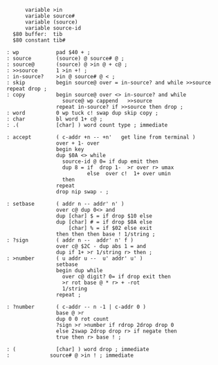           variable >in
          variable source#
          variable (source)
          variable source-id
      $80 buffer:  tib
      $80 constant tib#

    : wp            pad $40 + ;
    : source        (source) @ source# @ ;
    : source@       (source) @ >in @ + c@ ;
    : >>source      1 >in +! ;
    : in-source?    >in @ source# @ < ;
    : skip          begin source@ over = in-source? and while >>source repeat drop ;
    : copy          begin source@ over <> in-source? and while
                      source@ wp cappend   >>source
                    repeat in-source? if >>source then drop ;
    : word          0 wp tuck c! swap dup skip copy ;
    : char          bl word 1+ c@ ;
    : .(            [char] ) word count type ; immediate

    : accept        ( c-addr +n -- +n'   get line from terminal )
                    over + 1- over
                    begin key
                    dup $0A <> while
                      source-id @ 0= if dup emit then
                      dup 8 = if  drop 1-  >r over r> umax
                              else  over c!  1+ over umin
                      then
                    repeat
                    drop nip swap - ;

    : setbase       ( addr n -- addr' n' )
                    over c@ dup 0<> and
                    dup [char] $ = if drop $10 else
                    dup [char] # = if drop $0A else
                        [char] % = if $02 else exit
                    then then then base ! 1/string ;
    : ?sign         ( addr n --  addr' n' f )
                    over c@ $2C - dup abs 1 = and
                    dup if 1+ >r 1/string r> then ;
    : >number       ( u addr u --  u' addr' u' )
                    setbase
                    begin dup while
                      over c@ digit? 0= if drop exit then
                      >r rot base @ * r> + -rot
                      1/string
                    repeat ;

    : ?number       ( c-addr -- n -1 | c-addr 0 )
                    base @ >r
                    dup 0 0 rot count
                    ?sign >r >number if rdrop 2drop drop 0
                    else 2swap 2drop drop r> if negate then
                    true then r> base ! ;

    : (             [char] ) word drop ; immediate
    :             source# @ >in ! ; immediate
